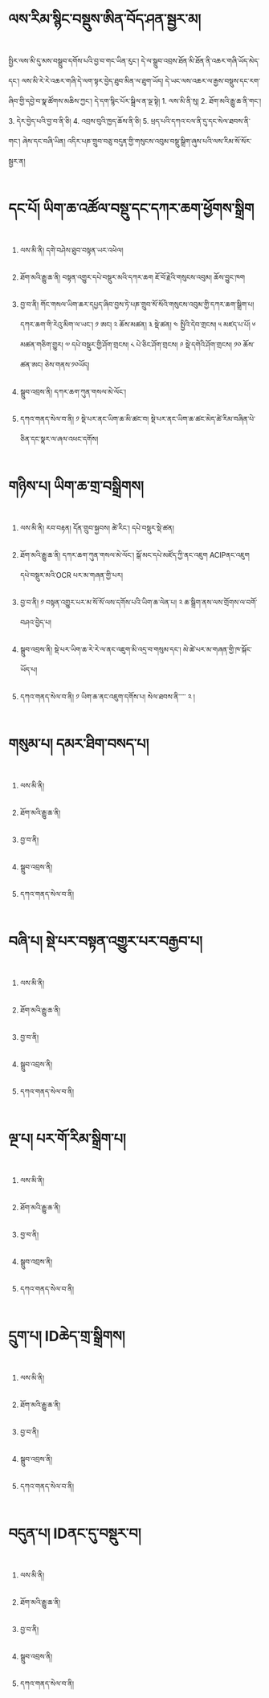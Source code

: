 # ལས་རིམ་སྙིང་བསྡུས་ཨིན་བོད་ཤན་སྦྱར་མ།
སྤྱིར་ལས་མི་དུ་མས་བསྒྲུབ་དགོས་པའི་བྱ་བ་གང་ཡིན་རུང་། དེ་ལ་སྒྲུབ་འབྲས་ཐོན་མི་ཐོན་ནི་འཆར་གཞི་ཡོད་མེད་དང་། ལས་མི་རེ་རེ་འཆར་གཞི་དེ་ལག་སྟར་བྱེད་ཐུབ་མིན་ལ་ཐུག་ཡོད། དེ་ཡང་ལས་འཆར་ལ་རྒྱས་བསྡུས་དང་རག་ཞིབ་གྱི་དབྱེ་བ་སྣ་ཚོགས་མཆིས་ཀྱང་། དེ་དག་སྙིང་པོར་སྒྲིལ་ན་ལྔ་སྟེ། 1. ལས་མི་ནི་སུ། 2. ཐོག་མའི་རྒྱུ་ཆ་ནི་གང་། 3. དེར་བྱེད་པའི་བྱ་བ་ནི་ཅི། 4. འབྲས་བུའི་ཁྱད་ཆོས་ནི་ཅི། 5. ཕྲད་པའི་དཀའ་ངལ་ནི་དུ་དང་སེལ་ཐབས་ནི་གང་། ཞེས་དང་བཞི་ཡིན། འདིར་པཎ་གྲུབ་བཅུ་བདུན་གྱི་གསུངས་འབུམ་བསྡུ་སྒྲིག་ཞུས་པའི་ལས་རིམ་སོ་སོར་སྦྱར་ན།

# དང་པོ། ཡིག་ཆ་འཚོལ་བསྡུ་དང་དཀར་ཆག་ཕྱོགས་སྒྲིག

1. ལས་མི་ནི། དགེ་བཤེས་ཐུབ་བསྟན་ཡར་འཕེལ།

2. ཐོག་མའི་རྒྱུ་ཆ་ནི། བསྟན་འགྱུར་དཔེ་བསྡུར་མའི་དཀར་ཆག ཇོ་བོ་རྗེའི་གསུངས་འབུམ། ཆོས་བྱུང་ཁག

3. བྱ་བ་ནི། གོང་གསལ་ཡིག་ཆར་དཔྱད་ཞིབ་བྱས་ཏེ་པཎ་གྲུབ་སོ་སོའི་གསུངས་འབུམ་གྱི་དཀར་ཆག་སྒྲིག་པ། དཀར་ཆག་གི་རེའུ་མིག་ལ་ཡང་། ༡ ཨང། ༢ ཆོས་མཚན། ༣ སྡེ་ཚན། ༤ སྤྱིའི་དེབ་གྲངས།	༥ མཛད་པ་པོ།	༦ མཚན་གཅིག་གྱུར།	༧ དཔེ་བསྡུར་གྱི་ཤོག་གྲངས།	༨ པེ་ཅིང་ཤོག་གྲངས།	༩ སྡེ་དགེའི་ཤོག་གྲངས།	༡༠ ཆོས་ཚན་ཨང། ཅེས་གནས་༡༠ཡོད།

4. སྒྲུབ་འབྲས་ནི། དཀར་ཆག་ཀུན་གསལ་མེ་ལོང་།

5. དཀའ་གནད་སེལ་བ་ནི། ༡ སྡེ་པར་ནང་ཡིག་ཆ་མི་ཚང་བ། སྡེ་པར་ནང་ཡིག་ཆ་ཚང་མེད་ཚེ་རིམ་བཞིན་པེ་ཅིན་དང་སྣར་ལ་ཞལ་འཕང་དགོས། 

# གཉིས་པ། ཡིག་ཆ་གྲ་བསྒྲིགས།

1. ལས་མི་ནི། རབ་བརྟན། དོན་གྲུབ་སྐྱབས། ཚེ་རིང་། དཔེ་བསྡུར་སྡེ་ཚན།

2. ཐོག་མའི་རྒྱུ་ཆ་ནི། དཀར་ཆག་ཀུན་གསལ་མེ་ལོང་། སྒོ་མང་དཔེ་མཛོད་ཀྱི་ནང་འཇུག ACIPནང་འཇུག དཔེ་བསྡུར་མའི་OCR པར་མ་གཞན་གྱི་པར།

3. བྱ་བ་ནི། ༡ བསྟན་འགྱུར་པར་མ་སོ་སོ་ལས་དགོས་པའི་ཡིག་ཆ་ལེན་པ། ༢ ཆ་སྒྲིག་ནས་ལས་གྲོགས་ལ་བགོ་བཤའ་བྱེད་པ།

4. སྒྲུབ་འབྲས་ནི། སྡེ་པར་ཡིག་ཆ་རེ་རེ་ལ་ནང་འཇུག་མི་འདྲ་བ་གསུམ་དང་། མེ་ཚེ་པར་མ་གཞན་གྱི་ཁ་སྐོང་ཡོད་པ།

5. དཀའ་གནད་སེལ་བ་ནི། ༡ ཡིག་ཆ་ནང་འཇུག་དགོས་པ། སེལ་ཐབས་ནི་་་་་ ༢ །

# གསུམ་པ། དམར་ཐིག་བསད་པ།

1. ལས་མི་ནི། 

2. ཐོག་མའི་རྒྱུ་ཆ་ནི། 

3. བྱ་བ་ནི། 

4. སྒྲུབ་འབྲས་ནི། 

5. དཀའ་གནད་སེལ་བ་ནི། 


# བཞི་པ། སྡེ་པར་བསྟན་འགྱུར་པར་བརྒྱབ་པ།

1. ལས་མི་ནི། 

2. ཐོག་མའི་རྒྱུ་ཆ་ནི། 

3. བྱ་བ་ནི། 

4. སྒྲུབ་འབྲས་ནི། 

5. དཀའ་གནད་སེལ་བ་ནི། 

# ལྔ་པ། པར་གོ་རིམ་སྒྲིག་པ།

1. ལས་མི་ནི། 

2. ཐོག་མའི་རྒྱུ་ཆ་ནི། 

3. བྱ་བ་ནི། 

4. སྒྲུབ་འབྲས་ནི། 

5. དཀའ་གནད་སེལ་བ་ནི། 

# དྲུག་པ། IDཆེད་གྲ་སྒྲིགས།

1. ལས་མི་ནི། 

2. ཐོག་མའི་རྒྱུ་ཆ་ནི། 

3. བྱ་བ་ནི། 

4. སྒྲུབ་འབྲས་ནི། 

5. དཀའ་གནད་སེལ་བ་ནི། 

# བདུན་པ། IDནང་དུ་བསྡུར་བ།

1. ལས་མི་ནི། 

2. ཐོག་མའི་རྒྱུ་ཆ་ནི། 

3. བྱ་བ་ནི། 

4. སྒྲུབ་འབྲས་ནི། 

5. དཀའ་གནད་སེལ་བ་ནི། 
